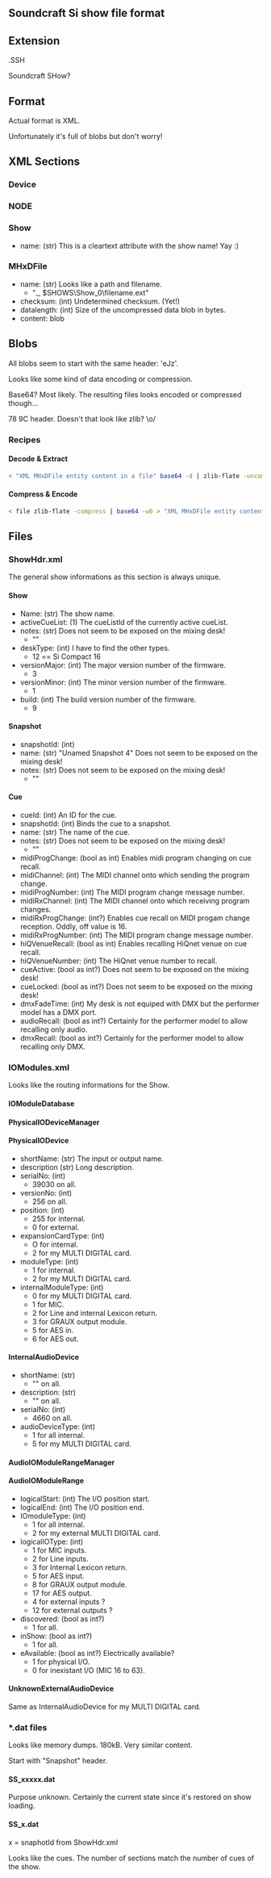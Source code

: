 Soundcraft Si show file format
------------------------------

## Extension
.SSH

Soundcraft SHow?

## Format
Actual format is XML.

Unfortunately it's full of blobs but don't worry!

## XML Sections

### Device

### NODE

### Show
- name: (str) This is a cleartext attribute with the show name! Yay :)

### MHxDFile
- name: (str) Looks like a path and filename.
    - "\._ $SHOWS\Show_0\filename.ext"
- checksum: (int) Undetermined checksum. (Yet!)
- datalength: (int) Size of the uncompressed data blob in bytes.
- content: blob

## Blobs
All blobs seem to start with the same header: 'eJz'.

Looks like some kind of data encoding or compression.

Base64? Most likely. The resulting files looks encoded or compressed though…

78 9C header. Doesn't that look like zlib? \o/

### Recipes

#### Decode & Extract
```sh
< "XML MHxDFile entity content in a file" base64 -d | zlib-flate -uncompress > file
```

#### Compress & Encode
```sh
< file zlib-flate -compress | base64 -w0 > "XML MHxDFile entity content in a file"
```

## Files

### ShowHdr.xml
The general show informations as this section is always unique.

#### Show
- Name: (str) The show name.
- activeCueList: (1) The cueListId of the currently active cueList.
- notes: (str) Does not seem to be exposed on the mixing desk!
    - ""
- deskType: (int) I have to find the other types.
    - 12 == Si Compact 16
- versionMajor: (int) The major version number of the firmware.
    - 3
- versionMinor: (int) The minor version number of the firmware.
    - 1
- build: (int) The build version number of the firmware.
    - 9

#### Snapshot
- snapshotId: (int)
- name: (str) "Unamed Snapshot 4" Does not seem to be exposed on the mixing desk!
- notes: (str) Does not seem to be exposed on the mixing desk!
    - ""

#### Cue
- cueId: (int) An ID for the cue.
- snapshotId: (int) Binds the cue to a snapshot.
- name: (str) The name of the cue.
- notes: (str) Does not seem to be exposed on the mixing desk!
    - ""
- midiProgChange: (bool as int) Enables midi program changing on cue recall.
- midiChannel: (int) The MIDI channel onto which sending the program change.
- midiProgNumber: (int) The MIDI program change message number.
- midiRxChannel: (int) The MIDI channel onto which receiving program changes.
- midiRxProgChange: (int?) Enables cue recall on MIDI progam change reception. Oddly, off value is 16.
- midiRxProgNumber: (int) The MIDI program change message number.
- hiQVenueRecall: (bool as int) Enables recalling HiQnet venue on cue recall.
- hiQVenueNumber: (int) The HiQnet venue number to recall.
- cueActive: (bool as int?) Does not seem to be exposed on the mixing desk!
- cueLocked: (bool as int?) Does not seem to be exposed on the mixing desk!
- dmxFadeTime: (int) My desk is not equiped with DMX but the performer model has a DMX port.
- audioRecall: (bool as int?) Certainly for the performer model to allow recalling only audio.
- dmxRecall: (bool as int?) Certainly for the performer model to allow recalling only DMX.

### IOModules.xml
Looks like the routing informations for the Show.

#### IOModuleDatabase

#### PhysicalIODeviceManager

#### PhysicalIODevice
- shortName: (str) The input or output name.
- description (str) Long description.
- serialNo: (int)
    - 39030 on all.
- versionNo: (int)
    - 256 on all.
- position: (int)
    - 255 for internal.
    - 0 for external.
- expansionCardType: (int)
    - O for internal.
    - 2 for my MULTI DIGITAL card.
- moduleType: (int)
    - 1 for internal.
    - 2 for my MULTI DIGITAL card.
- internalModuleType: (int)
    - 0 for my MULTI DIGITAL card.
    - 1 for MIC.
    - 2 for Line and internal Lexicon return.
    - 3 for GRAUX output module.
    - 5 for AES in.
    - 6 for AES out.

#### InternalAudioDevice
- shortName: (str)
    - "" on all.
- description: (str)
    - "" on all.
- serialNo: (int)
    - 4660 on all.
- audioDeviceType: (int)
    - 1 for all internal.
    - 5 for my MULTI DIGITAL card.

#### AudioIOModuleRangeManager

#### AudioIOModuleRange
- logicalStart: (int) The I/O position start.
- logicalEnd: (int) The I/O position end.
- IOmoduleType: (int)
    - 1 for all internal.
    - 2 for my external MULTI DIGITAL card.
- logicalIOType: (int)
    - 1 for MIC inputs.
    - 2 for Line inputs.
    - 3 for Internal Lexicon return.
    - 5 for AES input.
    - 8 for GRAUX output module.
    - 17 for AES output.
    - 4 for external inputs ?
    - 12 for external outputs ?
- discovered: (bool as int?)
    - 1 for all.
- inShow: (bool as int?)
    - 1 for all.
- eAvailable: (bool as int?) Electrically available?
    - 1 for physical I/O.
    - 0 for inexistant I/O (MIC 16 to 63).

#### UnknownExternalAudioDevice
Same as InternalAudioDevice for my MULTI DIGITAL card.

### \*.dat files
Looks like memory dumps. 180kB. Very similar content.

Start with "Snapshot" header.

#### SS_xxxxx.dat
Purpose unknown. Certainly the current state since it's restored on show loading.

#### SS_x.dat
x = snaphotId from ShowHdr.xml

Looks like the cues. The number of sections match the number of cues of the show.
